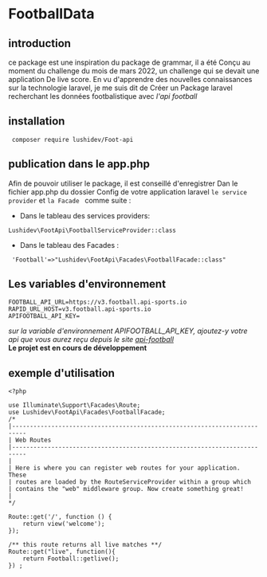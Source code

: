 # FootballData
## introduction 
<p> ce package est une inspiration du package de grammar, il a été 
Conçu au moment du challenge du mois de mars 2022, un challenge qui se devait une application 
De live score. En vu d'apprendre des nouvelles connaissances sur la technologie laravel, je me suis dit de 
Créer un Package laravel recherchant les données footbalistique avec <em> l'api football </em>
</p>

## installation

```
 composer require lushidev/Foot-api
 ```
## publication dans le app.php

Afin de pouvoir utiliser le package, il est conseillé d'enregistrer
Dan le fichier app.php du dossier Config de votre application laravel `` le service provider `` et ``la
Facade `` comme suite :

* Dans le tableau des services providers:
```
Lushidev\FootApi\FootballServiceProvider::class
```
* Dans le tableau des Facades :
```
 'Football'=>"Lushidev\FootApi\Facades\FootballFacade::class"
```

## Les variables d'environnement

```
FOOTBALL_API_URL=https://v3.football.api-sports.io
RAPID_URL_HOST=v3.football.api-sports.io
APIFOOTBALL_API_KEY=
```
<i> sur la variable d'environnement APIFOOTBALL_API_KEY, ajoutez-y votre api que vous aurez reçu depuis le site
<a href="api-football.com" target="blank" >api-football</a></i><br>
<strong> Le projet est en cours de développement </strong>

## exemple d'utilisation 

```
<?php

use Illuminate\Support\Facades\Route;
use Lushidev\FootApi\Facades\FootballFacade;
/*
|--------------------------------------------------------------------------
| Web Routes
|--------------------------------------------------------------------------
|
| Here is where you can register web routes for your application. These
| routes are loaded by the RouteServiceProvider within a group which
| contains the "web" middleware group. Now create something great!
|
*/

Route::get('/', function () {
    return view('welcome');
});

/** this route returns all live matches **/
Route::get("live", function(){
    return Football::getlive();
}) ;

```
